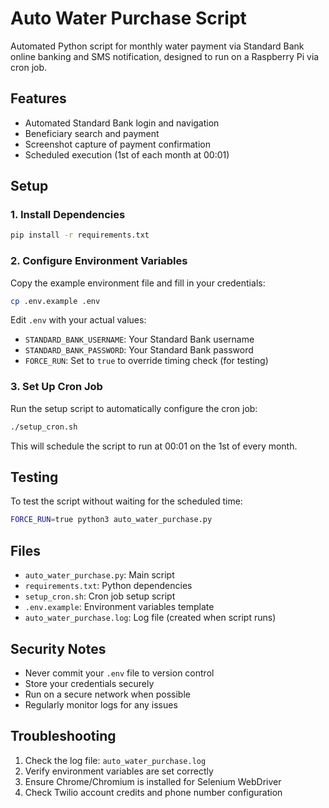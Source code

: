 # Auto Water Purchase Script

Automated Python script for monthly water payment via Standard Bank online banking and SMS notification, designed to run on a Raspberry Pi via cron job.

## Features

- Automated Standard Bank login and navigation
- Beneficiary search and payment
- Screenshot capture of payment confirmation
- Scheduled execution (1st of each month at 00:01)

## Setup

### 1. Install Dependencies

```bash
pip install -r requirements.txt
```

### 2. Configure Environment Variables

Copy the example environment file and fill in your credentials:

```bash
cp .env.example .env
```

Edit `.env` with your actual values:
- `STANDARD_BANK_USERNAME`: Your Standard Bank username
- `STANDARD_BANK_PASSWORD`: Your Standard Bank password
- `FORCE_RUN`: Set to `true` to override timing check (for testing)

### 3. Set Up Cron Job

Run the setup script to automatically configure the cron job:

```bash
./setup_cron.sh
```

This will schedule the script to run at 00:01 on the 1st of every month.

## Testing

To test the script without waiting for the scheduled time:

```bash
FORCE_RUN=true python3 auto_water_purchase.py
```

## Files

- `auto_water_purchase.py`: Main script
- `requirements.txt`: Python dependencies
- `setup_cron.sh`: Cron job setup script
- `.env.example`: Environment variables template
- `auto_water_purchase.log`: Log file (created when script runs)

## Security Notes

- Never commit your `.env` file to version control
- Store your credentials securely
- Run on a secure network when possible
- Regularly monitor logs for any issues

## Troubleshooting

1. Check the log file: `auto_water_purchase.log`
2. Verify environment variables are set correctly
3. Ensure Chrome/Chromium is installed for Selenium WebDriver
4. Check Twilio account credits and phone number configuration
